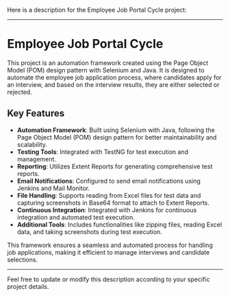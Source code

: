 Here is a description for the Employee Job Portal Cycle project:

---

# Employee Job Portal Cycle

This project is an automation framework created using the Page Object Model (POM) design pattern with Selenium and Java. It is designed to automate the employee job application process, where candidates apply for an interview, and based on the interview results, they are either selected or rejected.

## Key Features

- **Automation Framework**: Built using Selenium with Java, following the Page Object Model (POM) design pattern for better maintainability and scalability.
- **Testing Tools**: Integrated with TestNG for test execution and management.
- **Reporting**: Utilizes Extent Reports for generating comprehensive test reports.
- **Email Notifications**: Configured to send email notifications using Jenkins and Mail Monitor.
- **File Handling**: Supports reading from Excel files for test data and capturing screenshots in Base64 format to attach to Extent Reports.
- **Continuous Integration**: Integrated with Jenkins for continuous integration and automated test execution.
- **Additional Tools**: Includes functionalities like zipping files, reading Excel data, and taking screenshots during test execution.

This framework ensures a seamless and automated process for handling job applications, making it efficient to manage interviews and candidate selections.

---

Feel free to update or modify this description according to your specific project details.
